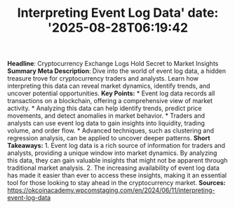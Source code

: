 ﻿---
title: "Interpreting Event Log Data'
date: '2025-08-28T06:19:42"
category: "Markets"
summary: ""
slug: "interpreting event log data"
source_urls:
  - "https://okcoinacademy.wpcomstaging.com/en/2024/06/11/interpreting-event-log-data"
seo:
  title: "Interpreting Event Log Data | Hash n Hedge'
  description: '"
  keywords: ["news", "markets", "brief"]
---
**Headline**: Cryptocurrency Exchange Logs Hold Secret to Market Insights  **Summary Meta Description**: Dive into the world of event log data, a hidden treasure trove for cryptocurrency traders and analysts. Learn how interpreting this data can reveal market dynamics, identify trends, and uncover potential opportunities.  **Key Points:**  * Event log data records all transactions on a blockchain, offering a comprehensive view of market activity. * Analyzing this data can help identify trends, predict price movements, and detect anomalies in market behavior. * Traders and analysts can use event log data to gain insights into liquidity, trading volume, and order flow. * Advanced techniques, such as clustering and regression analysis, can be applied to uncover deeper patterns.  **Short Takeaways:**  1. Event log data is a rich source of information for traders and analysts, providing a unique window into market dynamics. By analyzing this data, they can gain valuable insights that might not be apparent through traditional market analysis. 2. The increasing availability of event log data has made it easier than ever to access these insights, making it an essential tool for those looking to stay ahead in the cryptocurrency market.  **Sources:** https://okcoinacademy.wpcomstaging.com/en/2024/06/11/interpreting-event-log-data 
